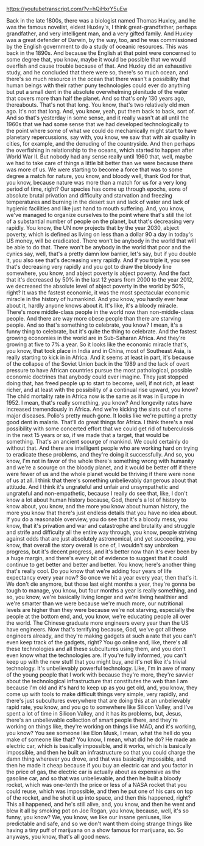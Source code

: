 https://youtubetranscript.com/?v=hQiHxrY5uEw

 Back in the late 1800s, there was a biologist named Thomas Huxley, and he was the famous novelist, eldest Huxley's, I think great-grandfather, perhaps grandfather, and very intelligent man, and a very gifted family. And Huxley was a great defender of Darwin, by the way, too, and he was commissioned by the English government to do a study of oceanic resources. This was back in the 1890s. And because the English at that point were concerned to some degree that, you know, maybe it would be possible that we would overfish and cause trouble because of that. And Huxley did an exhaustive study, and he concluded that there were so, there's so much ocean, and there's so much resource in the ocean that there wasn't a possibility that human beings with their rather puny technologies could ever do anything but put a small dent in the absolute overwhelming plenitude of the water that covers more than half the planet. And so that's only 130 years ago, thereabouts. That's not that long. You know, that's two relatively old men ago. It's not that long. And, you know, yeah, put them back to back, sort of. And so that's yesterday in some sense, and it really wasn't at all until the 1960s that we had some sense that we had developed technologically to the point where some of what we could do mechanically might start to have planetary repercussions, say with, you know, we saw that with air quality in cities, for example, and the denuding of the countryside. And then perhaps the overfishing in relationship to the oceans, which started to happen after World War II. But nobody had any sense really until 1960 that, well, maybe we had to take care of things a little bit better than we were because there was more of us. We were starting to become a force that was to some degree a match for nature, you know, and bloody well, thank God for that, you know, because nature was more than a match for us for a very long period of time, right? Our species has come up through epochs, eons of absolute brutal privation and difficulty and starvation and freezing temperatures and burning in the desert sun and lack of water and lack of hygienic facilities and like just hand to mouth suffering. And, you know, we've managed to organize ourselves to the point where that's still the lot of a substantial number of people on the planet, but that's decreasing very rapidly. You know, the UN now projects that by the year 2030, abject poverty, which is defined as living on less than a dollar 90 a day in today's US money, will be eradicated. There won't be anybody in the world that will be able to do that. There won't be anybody in the world that poor and the cynics say, well, that's a pretty damn low barrier, let's say, but if you double it, you also see that's decreasing very rapidly. And if you triple it, you see that's decreasing very rapidly and you got to draw the bloody line somewhere, you know, and abject poverty is abject poverty. And the fact that it's decreased by 50% in the last 12 years from 2000 to the year 2012, we decreased the absolute level of abject poverty in the world by 50%, right? It was the fastest economic, it was the most spectacular economic miracle in the history of humankind. And you know, you hardly ever hear about it, hardly anyone knows about it. It's like, it's a bloody miracle. There's more middle-class people in the world now than non-middle-class people. And there are way more obese people than there are starving people. And so that's something to celebrate, you know? I mean, it's a funny thing to celebrate, but it's quite the thing to celebrate. And the fastest growing economies in the world are in Sub-Saharan Africa. And they're growing at five to 7% a year. So it looks like the economic miracle that's, you know, that took place in India and in China, most of Southeast Asia, is really starting to kick in in Africa. And it seems at least in part, it's because of the collapse of the Soviet Union back in the 1989 and the lack of overt pressure to have African countries pursue the most pathological, possible economic doctrines that anybody could ever imagine. They just stopped doing that, has freed people up to start to become, well, if not rich, at least richer, and at least with the possibility of a continual rise upward, you know? The child mortality rate in Africa now is the same as it was in Europe in 1952. I mean, that's really something, you know? And longevity rates have increased tremendously in Africa. And we're kicking the slats out of some major diseases. Polio's pretty much gone. It looks like we're putting a pretty good dent in malaria. That'll do great things for Africa. I think there's a real possibility with some concerted effort that we could get rid of tuberculosis in the next 15 years or so, if we made that a target, that would be something. That's an ancient scourge of mankind. We could certainly do without that. And there are intelligent people who are working hard on trying to eradicate these problems, and they're doing it successfully. And so, you know, I'm not in favor of the whole there's something wrong with humanity and we're a scourge on the bloody planet, and it would be better off if there were fewer of us and the whole planet would be thriving if there were none of us at all. I think that there's something unbelievably dangerous about that attitude. And I think it's ungrateful and unfair and unsympathetic and ungrateful and non-empathetic, because I really do see that, like, I don't know a lot about human history because, God, there's a lot of history to know about, you know, and the more you know about human history, the more you know that there's just endless details that you have no idea about. If you do a reasonable overview, you do see that it's a bloody mess, you know, that it's privation and war and catastrophe and brutality and struggle and strife and difficulty all the entire way through, you know, people striving against odds that are just absolutely astronomical, and yet succeeding, you know, that overall the story overall is one of, I wouldn't say unbroken progress, but it's decent progress, and it's better now than it's ever been by a huge margin, and there's every bit of evidence to suggest that it could continue to get better and better and better. You know, here's another thing that's really cool. Do you know that we're adding four years of life expectancy every year now? So once we hit a year every year, then that's it. We don't die anymore, but those last eight months a year, they're gonna be tough to manage, you know, but four months a year is really something, and so, you know, we're basically living longer and we're living healthier and we're smarter than we were because we're much more, our nutritional levels are higher than they were because we're not starving, especially the people at the bottom end, and, you know, we're educating people all over the world. The Chinese graduate more engineers every year than the US have engineers. Now that's terrifying because, God, we've got all these engineers already, and they're making gadgets at such a rate that you can't even keep track of the gadgets, right? You go online and, like, there's all these technologies and all these subcultures using them, and you don't even know what the technologies are. If you're fully informed, you can't keep up with the new stuff that you might buy, and it's not like it's trivial technology. It's unbelievably powerful technology. Like, I'm in awe of many of the young people that I work with because they're more, they're savvier about the technological infrastructure that constitutes the web than I am because I'm old and it's hard to keep up as you get old, and, you know, they come up with tools to make difficult things very simple, very rapidly, and there's just subcultures everywhere that are doing this at an unbelievably rapid rate, you know, and you go to somewhere like Silicon Valley, and I've spent a lot of time in Silicon Valley, and it has its problems, but, Jesus, there's an unbelievable collection of smart people there, and they're working on things like, they're working on things like MAD, and it's working, you know? You see someone like Elon Musk, I mean, what the hell do you make of someone like that? You know, I mean, what did he do? He made an electric car, which is basically impossible, and it works, which is basically impossible, and then he built an infrastructure so that you could charge the damn thing wherever you drove, and that was basically impossible, and then he made it cheap because if you buy an electric car and you factor in the price of gas, the electric car is actually about as expensive as the gasoline car, and so that was unbelievable, and then he built a bloody rocket, which was one-tenth the price or less of a NASA rocket that you could reuse, which was impossible, and then he put one of his cars on top of the rocket, and he shot it up into space, and then this happened, right? This all happened, and he's still alive, and, you know, and then he went and blew it all by smoking pot on Joe Rogan, you know, because, well, it's so funny, you know? We, you know, we like our insane geniuses, like predictable and safe, and so we don't want them doing strange things like having a tiny puff of marijuana on a show famous for marijuana, so. So anyways, you know, that's all good news.